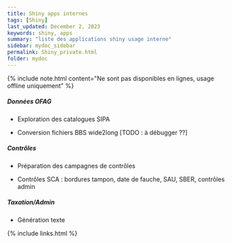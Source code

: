 ```yaml
---
title: Shiny apps internes
tags: [Shiny]
last_updated: December 2, 2023
keywords: shiny, apps
summary: "liste des applications shiny usage interne"
sidebar: mydoc_sidebar
permalink: Shiny_private.html
folder: mydoc
---
```


{% include note.html content="Ne sont pas disponibles en lignes, usage offline uniquement" %}



##### Données OFAG

* Exploration des catalogues SIPA

* Conversion fichiers BBS wide2long [TODO : à débugger ??]

##### Contrôles 

* Préparation des campagnes de contrôles
  
* Contrôles SCA : bordures tampon, date de fauche, SAU, SBER, contrôles admin

##### Taxation/Admin

* Génération texte



{% include links.html %}
